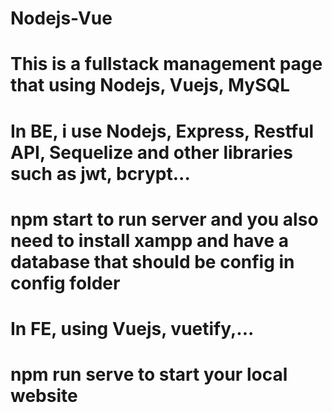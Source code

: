 # Nodejs-Vue
# This is a fullstack management page that using Nodejs, Vuejs, MySQL
# In BE, i use Nodejs, Express, Restful API, Sequelize and other libraries such as jwt, bcrypt...
# npm start to run server and you also need to install xampp and have a database that should be config in config folder
# In FE, using Vuejs, vuetify,...
# npm run serve to start your local website
